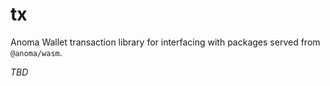 # tx

Anoma Wallet transaction library for interfacing with packages served from `@anoma/wasm`.

_TBD_
